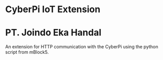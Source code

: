 # CyberPi IoT Extension
# PT. Joindo Eka Handal
An extension for HTTP communication with the CyberPi using the python script from mBlock5.
